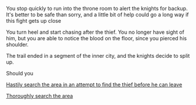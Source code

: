 You stop quickly to run into the throne room to alert the knights for backup. It's better to be safe than sorry, and a little bit of help could go a long way if this fight gets up close

You turn heel and start chasing after the thief. You no longer have sight of him, but you are able to notice the blood on the floor, since you pierced his shoulder.

The trail ended in a segment of the inner city, and the knights decide to split up.

Should you

[Hastily search the area in an attempt to find the thief before he can leave](./ArcherScene2A-1.md)

[Thoroughly search the area](./ArcerScene3A.md)